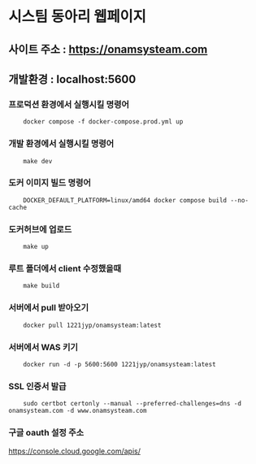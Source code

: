 # 시스팀 동아리 웹페이지

## 사이트 주소 : https://onamsysteam.com

## 개발환경 : localhost:5600

### 프로덕션 환경에서 실행시킬 명령어

```
    docker compose -f docker-compose.prod.yml up
```

### 개발 환경에서 실행시킬 명령어

```
    make dev
```

### 도커 이미지 빌드 명령어

```
    DOCKER_DEFAULT_PLATFORM=linux/amd64 docker compose build --no-cache
```

### 도커허브에 업로드

```
    make up
```

### 루트 폴더에서 client 수정했을때

```
    make build
```

### 서버에서 pull 받아오기

```
    docker pull 1221jyp/onamsysteam:latest
```

### 서버에서 WAS 키기

```
    docker run -d -p 5600:5600 1221jyp/onamsysteam:latest
```

### SSL 인증서 발급

```
    sudo certbot certonly --manual --preferred-challenges=dns -d onamsysteam.com -d www.onamsysteam.com
```

### 구글 oauth 설정 주소

https://console.cloud.google.com/apis/
